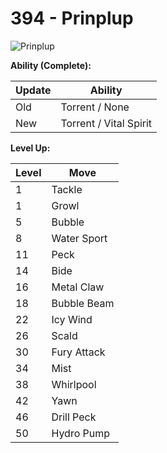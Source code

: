 # 394 - Prinplup
![][394]

**Ability (Complete):**

Update | Ability
---    | ---
Old    | Torrent / None
New    | Torrent / Vital Spirit

**Level Up:**

Level | Move
---   | ---
  1   | Tackle
  1   | Growl
  5   | Bubble
  8   | Water Sport
 11   | Peck
 14   | Bide
 16   | Metal Claw
 18   | Bubble Beam
 22   | Icy Wind
 26   | Scald
 30   | Fury Attack
 34   | Mist
 38   | Whirlpool
 42   | Yawn
 46   | Drill Peck
 50   | Hydro Pump



[394]: https://raw.githubusercontent.com/PokeAPI/sprites/master/sprites/pokemon/394.png "Prinplup"
